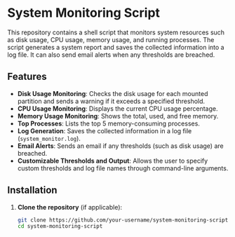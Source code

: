 # System Monitoring Script

This repository contains a shell script that monitors system resources such as disk usage, CPU usage, memory usage, and running processes. The script generates a system report and saves the collected information into a log file. It can also send email alerts when any thresholds are breached.

## Features

- **Disk Usage Monitoring**: Checks the disk usage for each mounted partition and sends a warning if it exceeds a specified threshold.
- **CPU Usage Monitoring**: Displays the current CPU usage percentage.
- **Memory Usage Monitoring**: Shows the total, used, and free memory.
- **Top Processes**: Lists the top 5 memory-consuming processes.
- **Log Generation**: Saves the collected information in a log file (`system_monitor.log`).
- **Email Alerts**: Sends an email if any thresholds (such as disk usage) are breached.
- **Customizable Thresholds and Output**: Allows the user to specify custom thresholds and log file names through command-line arguments.

## Installation

1. **Clone the repository** (if applicable):
   ```bash
   git clone https://github.com/your-username/system-monitoring-script.git
   cd system-monitoring-script

